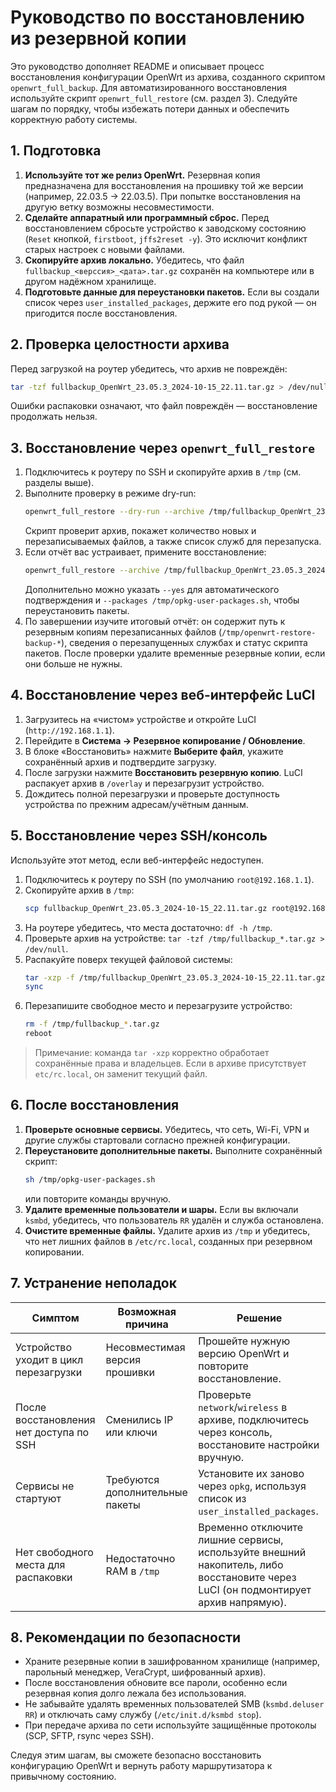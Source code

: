 # Руководство по восстановлению из резервной копии

Это руководство дополняет README и описывает процесс восстановления конфигурации OpenWrt из архива, созданного скриптом `openwrt_full_backup`. Для автоматизированного восстановления используйте скрипт `openwrt_full_restore` (см. раздел 3). Следуйте шагам по порядку, чтобы избежать потери данных и обеспечить корректную работу системы.

## 1. Подготовка
1. **Используйте тот же релиз OpenWrt.** Резервная копия предназначена для восстановления на прошивку той же версии (например, 22.03.5 → 22.03.5). При попытке восстановления на другую ветку возможны несовместимости.
2. **Сделайте аппаратный или программный сброс.** Перед восстановлением сбросьте устройство к заводскому состоянию (`Reset` кнопкой, `firstboot`, `jffs2reset -y`). Это исключит конфликт старых настроек с новыми файлами.
3. **Скопируйте архив локально.** Убедитесь, что файл `fullbackup_<верссия>_<дата>.tar.gz` сохранён на компьютере или в другом надёжном хранилище.
4. **Подготовьте данные для переустановки пакетов.** Если вы создали список через `user_installed_packages`, держите его под рукой — он пригодится после восстановления.

## 2. Проверка целостности архива
Перед загрузкой на роутер убедитесь, что архив не повреждён:
```sh
tar -tzf fullbackup_OpenWrt_23.05.3_2024-10-15_22.11.tar.gz > /dev/null
```
Ошибки распаковки означают, что файл повреждён — восстановление продолжать нельзя.

## 3. Восстановление через `openwrt_full_restore`
1. Подключитесь к роутеру по SSH и скопируйте архив в `/tmp` (см. разделы выше).
2. Выполните проверку в режиме dry-run:
   ```sh
   openwrt_full_restore --dry-run --archive /tmp/fullbackup_OpenWrt_23.05.3_2024-10-15_22.11.tar.gz
   ```
   Скрипт проверит архив, покажет количество новых и перезаписываемых файлов, а также список служб для перезапуска.
3. Если отчёт вас устраивает, примените восстановление:
   ```sh
   openwrt_full_restore --archive /tmp/fullbackup_OpenWrt_23.05.3_2024-10-15_22.11.tar.gz
   ```
   Дополнительно можно указать `--yes` для автоматического подтверждения и `--packages /tmp/opkg-user-packages.sh`, чтобы переустановить пакеты.
4. По завершении изучите итоговый отчёт: он содержит путь к резервным копиям перезаписанных файлов (`/tmp/openwrt-restore-backup-*`), сведения о перезапущенных службах и статус скрипта пакетов. После проверки удалите временные резервные копии, если они больше не нужны.

## 4. Восстановление через веб-интерфейс LuCI
1. Загрузитесь на «чистом» устройстве и откройте LuCI (`http://192.168.1.1`).
2. Перейдите в **Система → Резервное копирование / Обновление**.
3. В блоке «Восстановить» нажмите **Выберите файл**, укажите сохранённый архив и подтвердите загрузку.
4. После загрузки нажмите **Восстановить резервную копию**. LuCI распакует архив в `/overlay` и перезагрузит устройство.
5. Дождитесь полной перезагрузки и проверьте доступность устройства по прежним адресам/учётным данным.

## 5. Восстановление через SSH/консоль
Используйте этот метод, если веб-интерфейс недоступен.

1. Подключитесь к роутеру по SSH (по умолчанию `root@192.168.1.1`).
2. Скопируйте архив в `/tmp`:
   ```sh
   scp fullbackup_OpenWrt_23.05.3_2024-10-15_22.11.tar.gz root@192.168.1.1:/tmp/
   ```
3. На роутере убедитесь, что места достаточно: `df -h /tmp`.
4. Проверьте архив на устройстве: `tar -tzf /tmp/fullbackup_*.tar.gz > /dev/null`.
5. Распакуйте поверх текущей файловой системы:
   ```sh
   tar -xzp -f /tmp/fullbackup_OpenWrt_23.05.3_2024-10-15_22.11.tar.gz -C /
   sync
   ```
6. Перезапишите свободное место и перезагрузите устройство:
   ```sh
   rm -f /tmp/fullbackup_*.tar.gz
   reboot
   ```

> Примечание: команда `tar -xzp` корректно обработает сохранённые права и владельцев. Если в архиве присутствует `etc/rc.local`, он заменит текущий файл.

## 6. После восстановления
1. **Проверьте основные сервисы.** Убедитесь, что сеть, Wi-Fi, VPN и другие службы стартовали согласно прежней конфигурации.
2. **Переустановите дополнительные пакеты.** Выполните сохранённый скрипт:
   ```sh
   sh /tmp/opkg-user-packages.sh
   ```
   или повторите команды вручную.
3. **Удалите временные пользователи и шары.** Если вы включали `ksmbd`, убедитесь, что пользователь `RR` удалён и служба остановлена.
4. **Очистите временные файлы.** Удалите архив из `/tmp` и убедитесь, что нет лишних файлов в `/etc/rc.local`, созданных при резервном копировании.

## 7. Устранение неполадок
| Симптом | Возможная причина | Решение |
| --- | --- | --- |
| Устройство уходит в цикл перезагрузки | Несовместимая версия прошивки | Прошейте нужную версию OpenWrt и повторите восстановление. |
| После восстановления нет доступа по SSH | Сменились IP или ключи | Проверьте `network`/`wireless` в архиве, подключитесь через консоль, восстановите настройки вручную. |
| Сервисы не стартуют | Требуются дополнительные пакеты | Установите их заново через `opkg`, используя список из `user_installed_packages`. |
| Нет свободного места для распаковки | Недостаточно RAM в `/tmp` | Временно отключите лишние сервисы, используйте внешний накопитель, либо восстановите через LuCI (он подмонтирует архив напрямую). |

## 8. Рекомендации по безопасности
- Храните резервные копии в зашифрованном хранилище (например, парольный менеджер, VeraCrypt, шифрованный архив).
- После восстановления обновите все пароли, особенно если резервная копия долго лежала без использования.
- Не забывайте удалять временных пользователей SMB (`ksmbd.deluser RR`) и отключать саму службу (`/etc/init.d/ksmbd stop`).
- При передаче архива по сети используйте защищённые протоколы (SCP, SFTP, rsync через SSH).

Следуя этим шагам, вы сможете безопасно восстановить конфигурацию OpenWrt и вернуть работу маршрутизатора к привычному состоянию.
